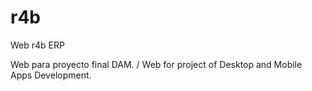 # r4b
Web r4b ERP

Web para proyecto final DAM. / Web for project of Desktop and Mobile Apps Development.
